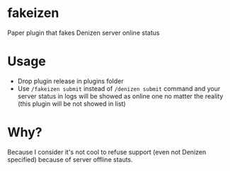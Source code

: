 # fakeizen
 Paper plugin that fakes Denizen server online status

# Usage
- Drop plugin release in plugins folder
- Use `/fakeizen submit` instead of `/denizen submit` command and your server status in logs will be showed as online one no matter the reality (this plugin will be not showed in list)

# Why?
Because I consider it's not cool to refuse support (even not Denizen specified) because of server offline stauts.